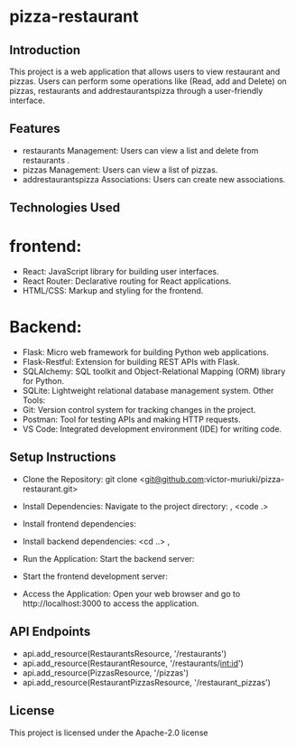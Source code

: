 # pizza-restaurant

## Introduction

This project is a web application that allows users to view restaurant and pizzas. Users can perform some operations like  (Read, add and Delete) on pizzas, restaurants and addrestaurantspizza through a user-friendly interface.

## Features

- restaurants Management: Users can view a list and delete from restaurants .
- pizzas Management: Users can view a list of pizzas.
- addrestaurantspizza Associations: Users can create new associations.

## Technologies Used

# frontend:

- React: JavaScript library for building user interfaces.
- React Router: Declarative routing for React applications.
- HTML/CSS: Markup and styling for the frontend.

# Backend:

- Flask: Micro web framework for building Python web applications.
- Flask-Restful: Extension for building REST APIs with Flask.
- SQLAlchemy: SQL toolkit and Object-Relational Mapping (ORM) library for Python.
- SQLite: Lightweight relational database management system.
Other Tools:
- Git: Version control system for tracking changes in the project.
- Postman: Tool for testing APIs and making HTTP requests.
- VS Code: Integrated development environment (IDE) for writing code.

## Setup Instructions

- Clone the Repository:  git clone <git@github.com:victor-muriuki/pizza-restaurant.git>

- Install Dependencies:
Navigate to the project directory: <cd pizza-restaurant>, <code .>

- Install frontend dependencies:  <cd client>
                <npm install>

- Install backend dependencies: <cd ..> , <cd app>
    <pipenv install flask>
    <pipenv install flask-migrate>
    <pipenv install flask-sqlalchemy >
    <pipenv install flask-restful>
   <pipenv install flask-cors>

- Run the Application:
    Start the backend server: <python3 app.py>

- Start the frontend development server: <cd client>
    <npm start>

- Access the Application:
Open your web browser and go to http://localhost:3000 to access the application.

## API Endpoints

- api.add_resource(RestaurantsResource, '/restaurants')
- api.add_resource(RestaurantResource, '/restaurants/<int:id>')
- api.add_resource(PizzasResource, '/pizzas')
- api.add_resource(RestaurantPizzasResource, '/restaurant_pizzas')

## License

This project is licensed under the Apache-2.0 license